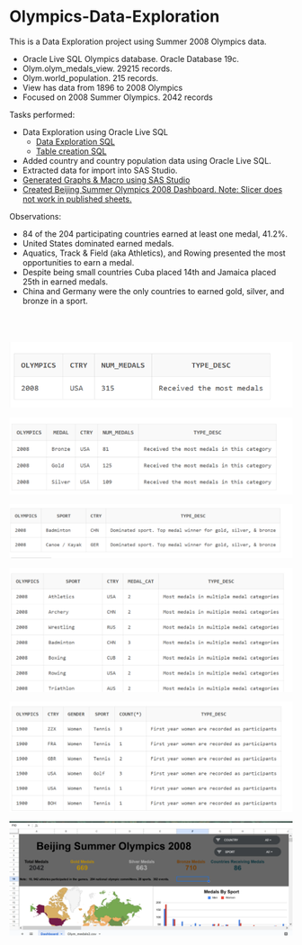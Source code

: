 # Olympics-Data-Exploration

This is a Data Exploration project using Summer 2008 Olympics data.

- Oracle Live SQL Olympics database.  Oracle Database 19c.
- Olym.olym_medals_view. 29215 records.
- Olym.world_population.  215 records.
- View has data from 1896 to 2008 Olympics
- Focused on 2008 Summer Olympics. 2042 records

Tasks performed:
- Data Exploration using Oracle Live SQL
   - [Data Exploration SQL](https://github.com/Sarah269/Olympics-Data-Exploration/blob/main/Olympics_2008.txt)
   - [Table creation SQL](https://github.com/Sarah269/Olympics-Data-Exploration/blob/main/Olympics2008_AddData.txt)
- Added country and country population data using Oracle Live SQL.
- Extracted data for import into SAS Studio.
- [Generated Graphs & Macro using SAS Studio](https://github.com/Sarah269/Olympics-Data-Exploration/tree/main/SAS)
- [Created Beijing Summer Olympics 2008 Dashboard.  Note:  Slicer does not work in published sheets. ](https://docs.google.com/spreadsheets/d/e/2PACX-1vScanjk8mnGe3YtY7f1A2N_IT7hExvzLxU7XTkqnoWtmKatz6SerUuaPFQ9BR5uI1YrlOU8sTFLyRhm/pubhtml?gid=1143705166&single=true)

Observations:
- 84 of the 204 participating countries earned at least one medal, 41.2%.
- United States dominated earned medals.
- Aquatics, Track & Field (aka Athletics), and Rowing presented the most opportunities to earn a medal.
- Despite being small countries Cuba placed 14th and Jamaica placed 25th in earned medals.
- China and Germany were the only countries to earned gold, silver, and bronze in a sport.
<br></br>
<br></br>
  
![Country with Most Medals](https://github.com/Sarah269/Olympics-Data-Exploration/blob/main/CountryMostMedals.png)

![Country with Most Gold, Silver, & Bronze Medals](https://github.com/Sarah269/Olympics-Data-Exploration/blob/main/CountryMostGoldSilverBronze.png)

![Country Dominated Sport Winning Gold, Silver, & Bronze](https://github.com/Sarah269/Olympics-Data-Exploration/blob/main/CountryWonGoldSilverBronzeInSport.png)

![Countries Won Medals in Multiple Categories in a Sport](https://github.com/Sarah269/Olympics-Data-Exploration/blob/main/CountryMultipleMedalsInSport.png)

![Earliest Year Women Participated in Olympics](https://github.com/Sarah269/Olympics-Data-Exploration/blob/main/FirstYearWomenInOlympics.png
)

![](https://github.com/Sarah269/Olympics-Data-Exploration/blob/main/2008%20Beijing%20Summer%20Olympics%20Dashboard.png)


